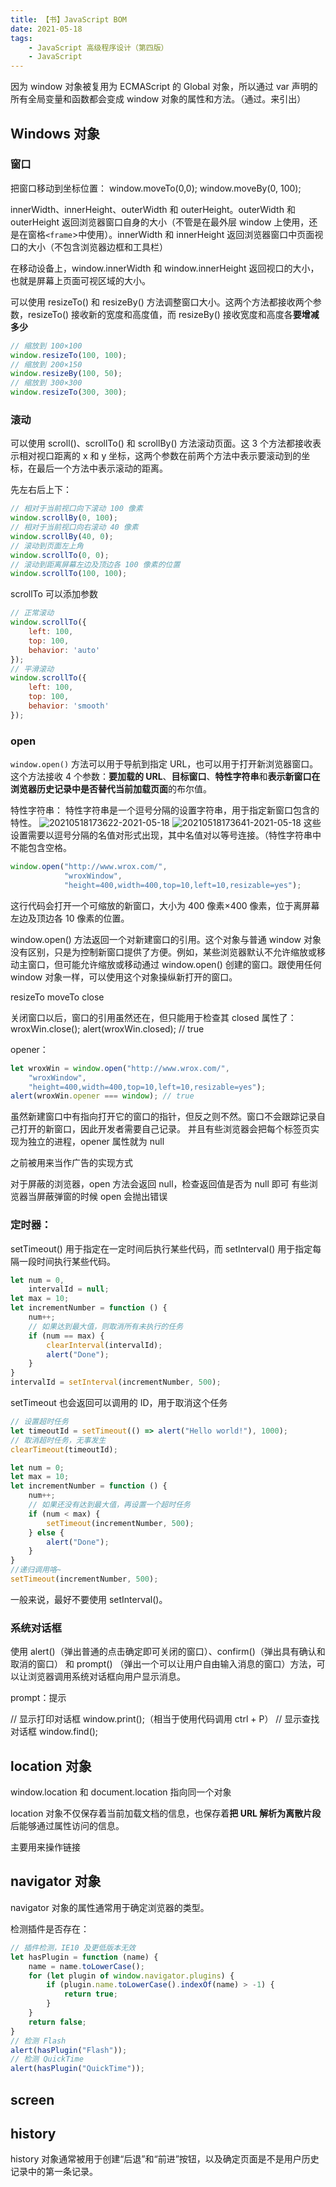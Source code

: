 ```yaml
---
title: 【书】JavaScript BOM
date: 2021-05-18
tags:
    - JavaScript 高级程序设计（第四版）
    - JavaScript
---
```


因为 window 对象被复用为 ECMAScript 的 Global 对象，所以通过 var 声明的所有全局变量和函数都会变成 window 对象的属性和方法。（通过。来引出）

## Windows 对象

### 窗口

把窗口移动到坐标位置：
window.moveTo(0,0); 
window.moveBy(0, 100); 

innerWidth、innerHeight、outerWidth 和 outerHeight。outerWidth 和 outerHeight 返回浏览器窗口自身的大小（不管是在最外层 window 上使用，还是在窗格`<frame`>中使用）。innerWidth 和 innerHeight 返回浏览器窗口中页面视口的大小（不包含浏览器边框和工具栏）

在移动设备上，window.innerWidth 和 window.innerHeight 返回视口的大小，也就是屏幕上页面可视区域的大小。

可以使用 resizeTo() 和 resizeBy() 方法调整窗口大小。这两个方法都接收两个参数，resizeTo() 接收新的宽度和高度值，而 resizeBy() 接收宽度和高度各**要增减多少**

``` js
// 缩放到 100×100
window.resizeTo(100, 100);
// 缩放到 200×150
window.resizeBy(100, 50);
// 缩放到 300×300
window.resizeTo(300, 300);
```

### 滚动

可以使用 scroll()、scrollTo() 和 scrollBy() 方法滚动页面。这 3 个方法都接收表示相对视口距离的 x 和 y 坐标，这两个参数在前两个方法中表示要滚动到的坐标，在最后一个方法中表示滚动的距离。

先左右后上下：
``` js
// 相对于当前视口向下滚动 100 像素
window.scrollBy(0, 100);
// 相对于当前视口向右滚动 40 像素
window.scrollBy(40, 0);
// 滚动到页面左上角
window.scrollTo(0, 0);
// 滚动到距离屏幕左边及顶边各 100 像素的位置
window.scrollTo(100, 100); 
```

scrollTo 可以添加参数

``` js
// 正常滚动
window.scrollTo({
    left: 100,
    top: 100,
    behavior: 'auto'
});
// 平滑滚动
window.scrollTo({
    left: 100,
    top: 100,
    behavior: 'smooth'
});
```

### open

`window.open()` 方法可以用于导航到指定 URL，也可以用于打开新浏览器窗口。这个方法接收 4 个参数：**要加载的 URL**、**目标窗口**、**特性字符串**和**表示新窗口在浏览器历史记录中是否替代当前加载页面**的布尔值。

特性字符串：
特性字符串是一个逗号分隔的设置字符串，用于指定新窗口包含的特性。
![20210518173622-2021-05-18](https://raw.githubusercontent.com/fengwei2002/Pictures_01/master/img/20210518173622-2021-05-18.png)
![20210518173641-2021-05-18](https://raw.githubusercontent.com/fengwei2002/Pictures_01/master/img/20210518173641-2021-05-18.png)
这些设置需要以逗号分隔的名值对形式出现，其中名值对以等号连接。（特性字符串中不能包含空格。

``` js
window.open("http://www.wrox.com/",
            "wroxWindow",
            "height=400,width=400,top=10,left=10,resizable=yes");
```
这行代码会打开一个可缩放的新窗口，大小为 400 像素×400 像素，位于离屏幕左边及顶边各 10 像素的位置。

window.open() 方法返回一个对新建窗口的引用。这个对象与普通 window 对象没有区别，只是为控制新窗口提供了方便。例如，某些浏览器默认不允许缩放或移动主窗口，但可能允许缩放或移动通过 window.open() 创建的窗口。跟使用任何 window 对象一样，可以使用这个对象操纵新打开的窗口。

resizeTo moveTo close

关闭窗口以后，窗口的引用虽然还在，但只能用于检查其 closed 属性了：
wroxWin.close();
alert(wroxWin.closed); // true

opener：

``` js
let wroxWin = window.open("http://www.wrox.com/",
    "wroxWindow",
    "height=400,width=400,top=10,left=10,resizable=yes");
alert(wroxWin.opener === window); // true
```
虽然新建窗口中有指向打开它的窗口的指针，但反之则不然。窗口不会跟踪记录自己打开的新窗口，因此开发者需要自己记录。
并且有些浏览器会把每个标签页实现为独立的进程，opener 属性就为 null

之前被用来当作广告的实现方式

对于屏蔽的浏览器，open 方法会返回 null，检查返回值是否为 null 即可
有些浏览器当屏蔽弹窗的时候 open 会抛出错误

### 定时器：

setTimeout() 用于指定在一定时间后执行某些代码，而 setInterval() 用于指定每隔一段时间执行某些代码。

``` js
let num = 0,
    intervalId = null;
let max = 10;
let incrementNumber = function () {
    num++;
    // 如果达到最大值，则取消所有未执行的任务
    if (num == max) {
        clearInterval(intervalId);
        alert("Done");
    }
}
intervalId = setInterval(incrementNumber, 500);
```
setTimeout 也会返回可以调用的 ID，用于取消这个任务

``` js
// 设置超时任务
let timeoutId = setTimeout(() => alert("Hello world!"), 1000);
// 取消超时任务，无事发生
clearTimeout(timeoutId);
```

``` js
let num = 0;
let max = 10;
let incrementNumber = function () {
    num++;
    // 如果还没有达到最大值，再设置一个超时任务
    if (num < max) {
        setTimeout(incrementNumber, 500);
    } else {
        alert("Done");
    }
}
//递归调用咯~
setTimeout(incrementNumber, 500);
```

一般来说，最好不要使用 setInterval()。

### 系统对话框

使用 alert()（弹出普通的点击确定即可关闭的窗口）、confirm()（弹出具有确认和取消的窗口） 和 prompt() （弹出一个可以让用户自由输入消息的窗口）方法，可以让浏览器调用系统对话框向用户显示消息。

prompt：提示

// 显示打印对话框
window.print();（相当于使用代码调用 ctrl + P）
// 显示查找对话框
window.find();

## location 对象

window.location 和 document.location 指向同一个对象

location 对象不仅保存着当前加载文档的信息，也保存着**把 URL 解析为离散片段**后能够通过属性访问的信息。

主要用来操作链接

## navigator 对象

navigator 对象的属性通常用于确定浏览器的类型。

检测插件是否存在：

``` js
// 插件检测，IE10 及更低版本无效
let hasPlugin = function (name) {
    name = name.toLowerCase();
    for (let plugin of window.navigator.plugins) {
        if (plugin.name.toLowerCase().indexOf(name) > -1) {
            return true;
        }
    }
    return false;
}
// 检测 Flash
alert(hasPlugin("Flash"));
// 检测 QuickTime
alert(hasPlugin("QuickTime"));
```

## screen

## history

history 对象通常被用于创建“后退”和“前进”按钮，以及确定页面是不是用户历史记录中的第一条记录。


